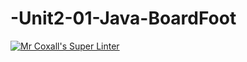 # -Unit2-01-Java-BoardFoot
[![Mr Coxall's Super Linter](https://github.com/ICS4U-Programming-AlexK/-Unit2-01-Java-BoardFoot/workflows/Mr%20Coxall's%20Super%20Linter/badge.svg)](https://github.com/ICS4U-Programming-AlexK/-Unit2-01-Java-BoardFoot/actions/)
